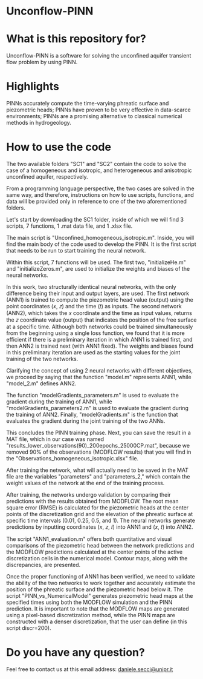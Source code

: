 # Unconflow-PINN

# What is this repository for?
Unconflow-PINN is a software for solving the unconfined aquifer transient flow problem by using PINN. 

# Highlights
PINNs accurately compute the time-varying phreatic surface and piezometric heads; PINNs have proven to be very effective in data-scarce environments; PINNs are a promising alternative to classical numerical methods in hydrogeology.

# How to use the code
The two available folders "SC1" and "SC2" contain the code to solve the case of a homogeneous and isotropic, and heterogeneous and anisotropic unconfined aquifer, respectively.

From a programming language perspective, the two cases are solved in the same way, and therefore, instructions on how to use scripts, functions, and data will be provided only in reference to one of the two aforementioned folders.

Let's start by downloading the SC1 folder, inside of which we will find 3 scripts, 7 functions, 1 .mat data file, and 1 .xlsx file.

The main script is "Unconfined_homogeneous_isotropic.m". Inside, you will find the main body of the code used to develop the PINN. It is the first script that needs to be run to start training the neural network.

Within this script, 7 functions will be used. The first two, "initializeHe.m" and "initializeZeros.m", are used to initialize the weights and biases of the neural networks.

In this work, two structurally identical neural networks, with the only difference being their input and output layers, are used. The first network (ANN1) is trained to compute the piezometric head value (output) using the point coordinates (𝑥, 𝑧) and the time (𝑡) as inputs. The second network (ANN2), which takes the 𝑥 coordinate and the time as input values, returns the 𝑧 coordinate value (output) that indicates the position of the free surface at a specific time. Although both networks could be trained simultaneously from the beginning using a single loss function, we found that it is more efficient if there is a preliminary iteration in which ANN1 is trained first, and then ANN2 is trained next (with ANN1 fixed). The weights and biases found in this preliminary iteration are used as the starting values for the joint training of the two networks.

Clarifying the concept of using 2 neural networks with different objectives, we proceed by saying that the function "model.m" represents ANN1, while "model_2.m" defines ANN2.

The function "modelGradients_parameters.m" is used to evaluate the gradient during the training of ANN1, while "modelGradients_parameters2.m" is used to evaluate the gradient during the training of ANN2. Finally, "modelGradients.m" is the function that evaluates the gradient during the joint training of the two ANNs.

This concludes the PINN training phase. Next, you can save the result in a MAT file, which in our case was named "results_lower_observations(90)_200epochs_25000CP.mat", because we removed 90% of the observations (MODFLOW results) that you will find in the "Observations_homogeneous_isotropic.xlsx" file.

After training the network, what will actually need to be saved in the MAT file are the variables "parameters" and "parameters_2," which contain the weight values of the network at the end of the training process.

After training, the networks undergo validation by comparing their predictions with the results obtained from MODFLOW. The root mean square error (RMSE) is calculated for the piezometric heads at the center points of the discretization grid and the elevation of the phreatic surface at specific time intervals (0.01, 0.25, 0.5, and 1). The neural networks generate predictions by inputting coordinates (𝑥, 𝑧, 𝑡) into ANN1 and (𝑥, 𝑡) into ANN2. 

The script "ANN1_evaluation.m" offers both quantitative and visual comparisons of the piezometric head between the network predictions and the MODFLOW predictions calculated at the center points of the active discretization cells in the numerical model. Contour maps, along with the discrepancies, are presented.

Once the proper functioning of ANN1 has been verified, we need to validate the ability of the two networks to work together and accurately estimate the position of the phreatic surface and the piezometric head below it. The script "PINN_vs_NumericalModel" generates piezometric head maps at the specified times using both the MODFLOW simulation and the PINN prediction. It is important to note that the MODFLOW maps are generated using a pixel-based discretization method, while the PINN maps are constructed with a denser discretization, that the user can define (in this script discr=200).

# Do you have any question?
Feel free to contact us at this email address: daniele.secci@unipr.it
